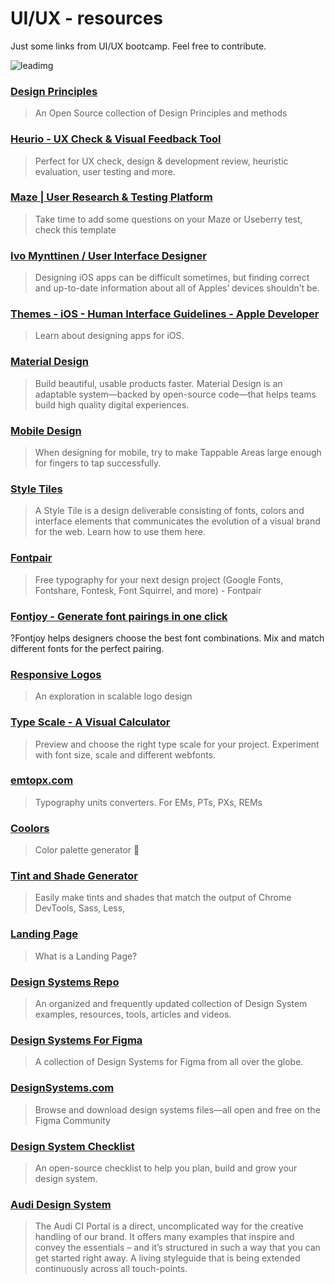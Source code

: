 # UI/UX - resources

Just some links from UI/UX bootcamp. Feel free to contribute.

![leadimg](https://www.google.com/url?sa=i&url=https%3A%2F%2Fcoletivoux.com%2Fvoce-esta-aprendendo-ux-errado-70206ea9b9f7&psig=AOvVaw1UmI_mKo3ckANYNrf5q4n1&ust=1650444484072000&source=images&cd=vfe&ved=0CAwQjRxqFwoTCKjP-5Pfn_cCFQAAAAAdAAAAABAL)

### [Design Principles](https://principles.design/)
> An Open Source collection of Design Principles and methods

### [Heurio - UX Check & Visual Feedback Tool](https://chrome.google.com/webstore/detail/heurio-ux-check-visual-fe/pjdbofhiijhapnmpgilkeammkanglfdj?hl=en)
> Perfect for UX check, design & development review, heuristic evaluation, user testing and more.

### [Maze | User Research & Testing Platform](https://app.maze.co/maze-preview/mazes/39151520/)
> Take time to add some questions on your Maze or Useberry test, check this template

### [Ivo Mynttinen / User Interface Designer](https://ivomynttinen.com/blog/ios-design-guidelines)
>Designing iOS apps can be difficult sometimes, but finding correct and up-to-date information about all of Apples’ devices shouldn’t be.

### [Themes - iOS - Human Interface Guidelines - Apple Developer](https://developer.apple.com/design/human-interface-guidelines/ios)
>Learn about designing apps for iOS.

### [Material Design](https://material.io/)
>Build beautiful, usable products faster. Material Design is an adaptable system—backed by open-source code—that helps teams build high quality digital experiences.

### [Mobile Design](https://secretsauce.esc.design/mobile-design)
>When designing for mobile, try to make Tappable Areas large enough for fingers to tap successfully.

### [Style Tiles](http://styletil.es/)
>A Style Tile is a design deliverable consisting of fonts, colors and interface elements that communicates the evolution of a visual brand for the web. Learn how to use them here.

### [Fontpair](https://www.fontpair.co/)
>Free typography for your next design project (Google Fonts, Fontshare, Fontesk, Font Squirrel, and more) - Fontpair

### [Fontjoy - Generate font pairings in one click](https://fontjoy.com/)
?Fontjoy helps designers choose the best font combinations. Mix and match different fonts for the perfect pairing.

### [Responsive Logos](http://responsivelogos.co.uk/)
>An exploration in scalable logo design

### [Type Scale - A Visual Calculator](https://type-scale.com/)
>Preview and choose the right type scale for your project. Experiment with font size, scale and different webfonts.

### [emtopx.com](https://emtopx.com/)
>Typography units converters. For EMs, PTs, PXs, REMs

### [Coolors](https://coolors.co/)
>Color palette generator :art:

### [Tint and Shade Generator](https://maketintsandshades.com/)
>Easily make tints and shades that match the output of Chrome DevTools, Sass, Less,

### [Landing Page](https://secretsauce.esc.design/landing-page)
>What is a Landing Page?

### [Design Systems Repo](https://designsystemsrepo.com/)
>An organized and frequently updated collection of Design System examples, resources, tools, articles and videos.

### [Design Systems For Figma](https://www.designsystemsforfigma.com/)
>A collection of Design Systems for Figma from all over the globe. 

### [DesignSystems.com](https://www.designsystems.com/open-design-systems/)
>Browse and download design systems files—all open and free on the Figma Community


### [Design System Checklist](https://www.designsystemchecklist.com/)
>An open-source checklist to help you plan, build and grow your design system.

### [Audi Design System](https://www.audi.com/ci/en/renewed-brand.html)
> The Audi CI Portal is a direct, uncomplicated way for the creative handling of our brand. It offers many examples that inspire and convey the essentials – and it’s structured in such a way that you can get started right away. A living styleguide that is being extended continuously across all touch-points.

